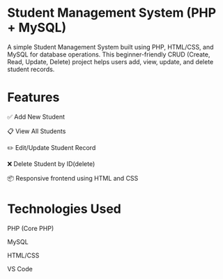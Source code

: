 # Student Management System (PHP + MySQL)
A simple Student Management System built using PHP, HTML/CSS, and MySQL for database operations. This beginner-friendly CRUD (Create, Read, Update, Delete) project helps users add, view, update, and delete student records.

# Features
✅ Add New Student

📋 View All Students

✏️ Edit/Update Student Record

❌ Delete Student by ID(delete)

📦 Responsive frontend using HTML and CSS


# Technologies Used
PHP (Core PHP)

MySQL

HTML/CSS

VS Code 
